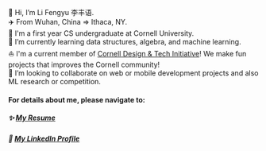 👋 Hi, I’m Li Fengyu 李丰语.  
✈️ From Wuhan, China => Ithaca, NY.  
🏫 I'm a first year CS undergraduate at Cornell University.    
🌱 I’m currently learning data structures, algebra, and machine learning.  
:sailboat: I'm a current member of [Cornell Design & Tech Initiative](https://www.cornelldti.org/)! We make fun projects that improves the Cornell community!  
💞️ I’m looking to collaborate on web or mobile development projects and also ML research or competition. 

#### For details about me, please navigate to:
##### ✨ [My Resume](https://resume.creddle.io/resume/785ho7uujol)
##### 🔖 [My LinkedIn Profile](https://www.linkedin.com/in/fengyuli)
